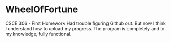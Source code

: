 # WheelOfFortune
CSCE 306 - First Homework
Had trouble figuring Github out. But now I think I understand how to upload my progress.
The program is completely and to my knowledge, fully functional.
